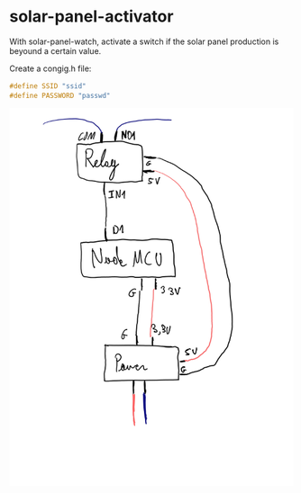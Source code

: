 # solar-panel-activator
With solar-panel-watch, activate a switch if the solar panel production is beyound a certain value. 


Create a congig.h file:
```c
#define SSID "ssid"
#define PASSWORD "passwd"
```

![schema](schema.jpg)